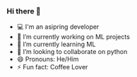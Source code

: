 ### Hi there 👋

- 💻 I'm an asipring developer
- 🔭 I’m currently working on ML projects 
- 🌱 I’m currently learning ML
- 👯 I’m looking to collaborate on python
- 😄 Pronouns: He/Him
- ⚡ Fun fact: Coffee Lover

